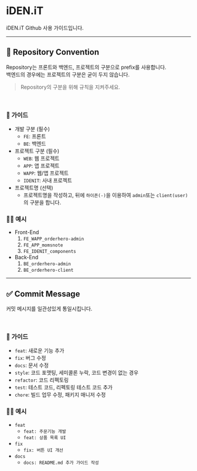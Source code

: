 # iDEN.iT

iDEN.iT Github 사용 가이드입니다.

---

## 🔖 Repository Convention

Repository는 프론트와 백엔드, 프로젝트의 구분으로 prefix를 사용합니다. \
백엔드의 경우에는 프로젝트의 구분은 굳이 두지 않습니다.

> Repository의 구분을 위해 규칙을 지켜주세요.
 
<br>

### 📖 가이드

- 개발 구분 (필수)
  - `FE`: 프론트
  - `BE`: 백엔드
- 프로젝트 구분 (필수)
  - `WEB`: 웹 프로젝트
  - `APP`: 앱 프로젝트
  - `WAPP`: 웹/앱 프로젝트
  - `IDENIT`: 사내 프로젝트
- 프로젝트명 (선택)
  - 프로젝트명을 작성하고, 뒤에 `하이픈(-)`을 이용하여 `admin`또는 `client(user)`의 구분을 합니다.

### 💪🏻 예시

- Front-End
  1. `FE_WAPP_orderhero-admin`
  2. `FE_APP_momsnote`
  3. `FE_IDENIT_components`
- Back-End
  1. `BE_orderhero-admin`
  2. `BE_orderhero-client`

---

## ✅ Commit Message

커밋 메시지를 일관성있게 통일시킵니다.

<br>

### 📖 가이드

- `feat`: 새로운 기능 추가 
- `fix`: 버그 수정 
- `docs`: 문서 수정 
- `style`: 코드 포맷팅, 세미콜론 누락, 코드 변경이 없는 경우 
- `refactor`: 코드 리펙토링 
- `test`: 테스트 코드, 리펙토링 테스트 코드 추가 
- `chore`: 빌드 업무 수정, 패키지 매니저 수정

### 💪🏻 예시

- `feat`
  - `feat: 주문기능 개발`
  - `feat: 상품 목록 UI`
- `fix`
  - `fix: 버튼 UI 개선`
- `docs`
  - `docs: README.md 추가 가이드 작성`